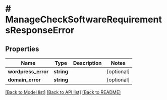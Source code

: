 # # ManageCheckSoftwareRequirementsResponseError

## Properties

Name | Type | Description | Notes
------------ | ------------- | ------------- | -------------
**wordpress_error** | **string** |  | [optional]
**domain_error** | **string** |  | [optional]

[[Back to Model list]](../../README.md#models) [[Back to API list]](../../README.md#endpoints) [[Back to README]](../../README.md)
